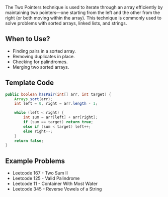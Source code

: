 The Two Pointers technique is used to iterate through an array efficiently by maintaining two pointers—one starting from the left and the other from the right (or both moving within the array). This technique is commonly used to solve problems with sorted arrays, linked lists, and strings.

## When to Use?

- Finding pairs in a sorted array.
- Removing duplicates in place.
- Checking for palindromes.
- Merging two sorted arrays.

## Template Code

```java
public boolean hasPair(int[] arr, int target) {
    Arrays.sort(arr); 
    int left = 0, right = arr.length - 1;

    while (left < right) {
        int sum = arr[left] + arr[right];
        if (sum == target) return true;
        else if (sum < target) left++;
        else right--;
    }
    return false;
}
```
## Example Problems

- Leetcode 167 - Two Sum II
- Leetcode 125 - Valid Palindrome
- Leetcode 11 - Container With Most Water
- Leetcode 345 - Reverse Vowels of a String

